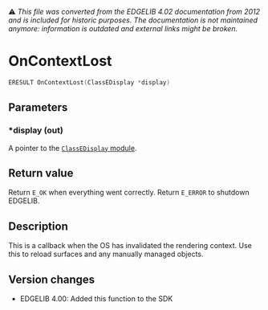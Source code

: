 :warning: _This file was converted from the EDGELIB 4.02 documentation from 2012 and is included for historic purposes. The documentation is not maintained anymore: information is outdated and external links might be broken._

# OnContextLost


```c++
ERESULT OnContextLost(ClassEDisplay *display)
```

## Parameters
### *display (out)
A pointer to the [`ClassEDisplay` module](classedisplay.md).

## Return value
Return `E_OK` when everything went correctly. Return `E_ERROR` to shutdown EDGELIB.

## Description
This is a callback when the OS has invalidated the rendering context. Use this to reload surfaces and any  manually managed objects.

## Version changes
- EDGELIB 4.00: Added this function to the SDK

